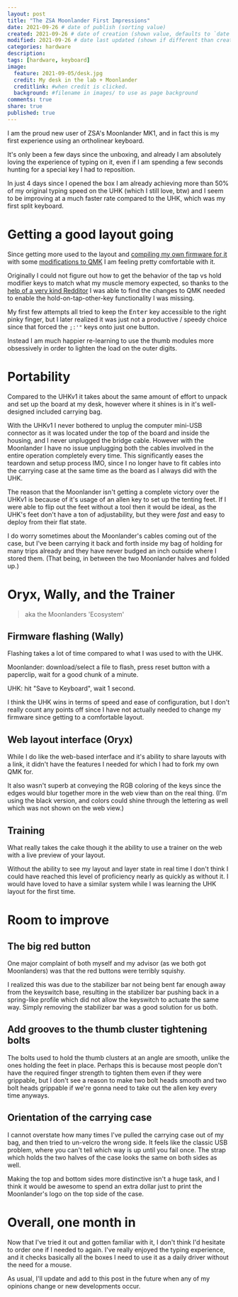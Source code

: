 ```yaml
---
layout: post
title: "The ZSA Moonlander First Impressions"
date: 2021-09-26 # date of publish (sorting value)
created: 2021-09-26 # date of creation (shown value, defaults to `date`)
modified: 2021-09-26 # date last updated (shown if different than created)
categories: hardware
description:
tags: [hardware, keyboard]
image:
  feature: 2021-09-05/desk.jpg
  credit: My desk in the lab + Moonlander
  creditlink: #when credit is clicked.
  background: #filename in images/ to use as page background
comments: true
share: true
published: true
---
```


I am the proud new user of ZSA's Moonlander MK1, and in fact this is my first experience using an ortholinear keyboard.

It's only been a few days since the unboxing, and already I am absolutely loving the experience of typing on it, even if I am spending a few seconds hunting for a special key I had to reposition.

In just 4 days since I opened the box I am already achieving more than 50% of my original typing speed on the UHK (which I still love, btw) and I seem to be improving at a much faster rate compared to the UHK, which was my first split keyboard.


# Getting a good layout going

Since getting more used to the layout and [compiling my own firmware for it](https://github.com/robobenklein/robo-uhk-moonlander) with some [modifications to QMK](https://github.com/robobenklein/qmk_firmware/tree/robo/tap-hold) I am feeling pretty comfortable with it.

Originally I could not figure out how to get the behavior of the tap vs hold modifier keys to match what my muscle memory expected, so thanks to the [help of a very kind Redditor](https://www.reddit.com/r/olkb/comments/pj2xmb/zsa_moonlander_looking_for_an_immediate_layer/) I was able to find the changes to QMK needed to enable the hold-on-tap-other-key functionality I was missing.

My first few attempts all tried to keep the <kbd>Enter</kbd> key accessible to the right pinky finger, but I later realized it was just not a productive / speedy choice since that forced the `;:'"` keys onto just one button.

Instead I am much happier re-learning to use the thumb modules more obsessively in order to lighten the load on the outer digits.

# Portability

Compared to the UHKv1 it takes about the same amount of effort to unpack and set up the board at my desk, however where it shines is in it's well-designed included carrying bag.

With the UHKv1 I never bothered to unplug the computer mini-USB connector as it was located under the top of the board and inside the housing, and I never unplugged the bridge cable. However with the Moonlander I have no issue unplugging both the cables involved in the entire operation completely every time. This significantly eases the teardown and setup process IMO, since I no longer have to fit cables into the carrying case at the same time as the board as I always did with the UHK.

The reason that the Moonlander isn't getting a complete victory over the UHKv1 is because of it's usage of an allen key to set up the tenting feet. If I were able to flip out the feet without a tool then it would be ideal, as the UHK's feet don't have a ton of adjustability, but they were *fast* and easy to deploy from their flat state.

I do worry sometimes about the Moonlander's cables coming out of the case, but I've been carrying it back and forth inside my bag of holding for many trips already and they have never budged an inch outside where I stored them. (That being, in between the two Moonlander halves and folded up.)

# Oryx, Wally, and the Trainer

> aka the Moonlanders 'Ecosystem'

## Firmware flashing (Wally)

Flashing takes a lot of time compared to what I was used to with the UHK.

Moonlander: download/select a file to flash, press reset button with a paperclip, wait for a good chunk of a minute.

UHK: hit "Save to Keyboard", wait 1 second.

I think the UHK wins in terms of speed and ease of configuration, but I don't really count any points off since I have not actually needed to change my firmware since getting to a comfortable layout.

## Web layout interface (Oryx)

While I do like the web-based interface and it's ability to share layouts with a link, it didn't have the features I needed for which I had to fork my own QMK for.

It also wasn't superb at conveying the RGB coloring of the keys since the edges would blur together more in the web view than on the real thing. (I'm using the black version, and colors could shine through the lettering as well which was not shown on the web view.)

## Training

What really takes the cake though it the ability to use a trainer on the web with a live preview of your layout.

Without the ability to see my layout and layer state in real time I don't think I could have reached this level of proficiency nearly as quickly as without it. I would have loved to have a similar system while I was learning the UHK layout for the first time.

# Room to improve

## The big red button

One major complaint of both myself and my advisor (as we both got Moonlanders) was that the red buttons were terribly squishy.

I realized this was due to the stabilizer bar not being bent far enough away from the keyswitch base, resulting in the stabilizer bar pushing back in a spring-like profile which did not allow the keyswitch to actuate the same way. Simply removing the stabilizer bar was a good solution for us both.

## Add grooves to the thumb cluster tightening bolts

The bolts used to hold the thumb clusters at an angle are smooth, unlike the ones holding the feet in place. Perhaps this is because most people don't have the required finger strength to tighten them even if they were grippable, but I don't see a reason to make two bolt heads smooth and two bolt heads grippable if we're gonna need to take out the allen key every time anyways.

## Orientation of the carrying case

I cannot overstate how many times I've pulled the carrying case out of my bag, and then tried to un-velcro the wrong side. It feels like the classic USB problem, where you can't tell which way is up until you fail once. The strap which holds the two halves of the case looks the same on both sides as well.

Making the top and bottom sides more distinctive isn't a huge task, and I think it would be awesome to spend an extra dollar just to print the Moonlander's logo on the top side of the case.

# Overall, one month in

Now that I've tried it out and gotten familiar with it, I don't think I'd hesitate to order one if I needed to again. I've really enjoyed the typing experience, and it checks basically all the boxes I need to use it as a daily driver without the need for a mouse.

As usual, I'll update and add to this post in the future when any of my opinions change or new developments occur.
